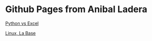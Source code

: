 # Github Pages from Anibal Ladera

[Python vs Excel](https://telegra.ph/Python-vs-Excel-Procesamiento-archivos-csv-10-03)

[Linux, La Base](https://telegra.ph/Linux-antes-de-utilizar-Python-y-Pandas-10-05)
